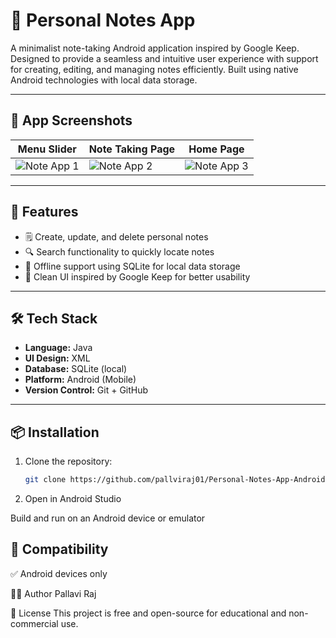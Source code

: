 # 📝 Personal Notes App

A minimalist note-taking Android application inspired by Google Keep. Designed to provide a seamless and intuitive user experience with support for creating, editing, and managing notes efficiently. Built using native Android technologies with local data storage.

---

## 📱 App Screenshots

| Menu Slider | Note Taking Page | Home Page |
|-------------|------------------|-----------|
| ![Note App 1](https://github.com/user-attachments/assets/a1a5a984-35ff-47c8-bdc4-ed7b28e72918) | ![Note App 2](https://github.com/user-attachments/assets/28045f02-812f-4763-93e9-d8719f16db65) | ![Note App 3](https://github.com/user-attachments/assets/f1c7d897-580a-4154-8d13-d7f18e047a72) |

---

## 📄 Features

- 🗒️ Create, update, and delete personal notes
- 🔍 Search functionality to quickly locate notes
- 💾 Offline support using SQLite for local data storage
- 🎨 Clean UI inspired by Google Keep for better usability

---

## 🛠 Tech Stack

- **Language:** Java  
- **UI Design:** XML  
- **Database:** SQLite (local)  
- **Platform:** Android (Mobile)  
- **Version Control:** Git + GitHub  

---

## 📦 Installation

1. Clone the repository:
   ```bash
   git clone https://github.com/pallviraj01/Personal-Notes-App-Android.git
2. Open in Android Studio

Build and run on an Android device or emulator

## 🧩 Compatibility
✅ Android devices only

🙋‍♀️ Author
Pallavi Raj

📌 License
This project is free and open-source for educational and non-commercial use.
